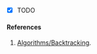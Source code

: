 - [x] TODO

#### References

1. [Algorithms/Backtracking](https://en.wikibooks.org/wiki/Algorithms/Backtracking).
